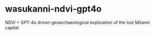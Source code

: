 # wasukanni-ndvi-gpt4o
NDVI + GPT-4o driven geoarchaeological exploration of the lost Mitanni capital.
